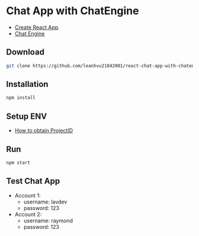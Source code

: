 # Chat App with ChatEngine

- [Create React App](https://github.com/facebook/create-react-app).
- [Chat Engine](https://chatengine.io/)

## Download

```sh
git clone https://github.com/leanhvu21042001/react-chat-app-with-chatengine.git
```

## Installation

```sh
npm install
```

## Setup ENV

- [How to obtain ProjectID](https://chatengine.io/docs/react/v1/getting_started)

## Run

```sh
npm start
```

## Test Chat App

- Account 1:
  - username: lavdev
  - password: 123
- Account 2:
  - username: raymond
  - password: 123
